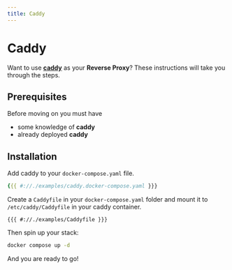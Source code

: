 ```yaml
---
title: Caddy
---
```


# Caddy

Want to use [**caddy**](https://github.com/caddyserver/caddy) as your **Reverse Proxy**?
These instructions will take you through the steps.

## Prerequisites

Before moving on you must have

- some knowledge of **caddy**
- already deployed **caddy**

## Installation

Add caddy to your `docker-compose.yaml` file.

```yaml
{{{ #://./examples/caddy.docker-compose.yaml }}}
```

Create a `Caddyfile` in your `docker-compose.yaml` folder and mount it to `/etc/caddy/Caddyfile` in your caddy container.

```apacheconf
{{{ #://./examples/Caddyfile }}}
```

Then spin up your stack:

```bash
docker compose up -d
```

And you are ready to go!
